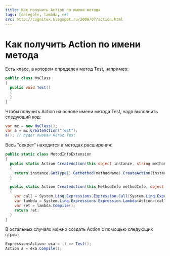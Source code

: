 ```yaml
---
title: Как получить Action по имени метода
tags: [delegate, lambda, c#]
src: http://cognitex.blogspot.ru/2009/07/action.html
---
```

# Как получить Action по имени метода
Есть класс, в котором определен метод Test, например:
```c#
public class MyClass
{
  public void Test() 
  {
  }
}
```
Чтобы получить Action на основе имени метода Test, надо выполнить следующий код:
```c#
var mc = new MyClass();
var a = mc.CreateAction("Test");
a(); // будет вызван метод Test
```
Весь "секрет" находится в методах расширения:
```c#
public static class MetodInfoExtension
{
  public static Action CreateAction(this object instance, string methodName)
  {
    return instance.GetType().GetMethod(methodName).CreateAction(instance);
  }

  public static Action CreateAction(this MethodInfo methodInfo, object target)
  {
    var call = System.Linq.Expressions.Expression.Call(System.Linq.Expressions.Expression.Constant(target), methodInfo);
    var lambda = System.Linq.Expressions.Expression.Lambda<Action>(call);
    var ret = lambda.Compile();
    return ret;
  }
}
```
В остальных случаях можно создать Action с помощью следующих строк:
```c#
Expression<Action> exa = () => Test();
Action a = exa.Compile();
```

